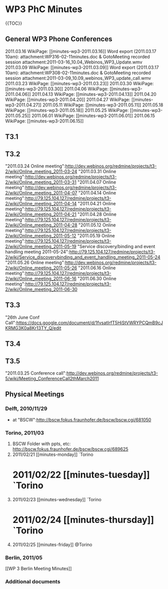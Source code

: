 WP3 PhC Minutes
===============

{{TOC}}

General WP3 Phone Conferences
-----------------------------

2011.03.16 WikiPage: [[minutes-wp3-2011.03.16]] Word export (2011.03.17 10am): attachment:WP316-02-11minutes.doc & GotoMeeting recorded session attachment:2011-03-16_10.04_Webinos_WP3_Update.wmv
2011.03.09 WikiPage: [[minutes-wp3-2011.03.09]] Word export (2011.03.17 10am): attachment:WP308-02-11minutes.doc & GotoMeeting recorded session attachment:2011-03-09_10.09_webinos_WP3_update_call.wmv
2011.03.23 WikiPage: [[minutes-wp3-2011.03.23]]
2011.03.30 WikiPage: [[minutes-wp3-2011.03.30]]
2011.04.06 WikiPage: [[minutes-wp3-2011.04.06]]
2011.04.13 WikiPage: [[minutes-wp3-2011.04.13]]
2011.04.20 WikiPage: [[minutes-wp3-2011.04.20]]
2011.04.27 WikiPage: [[minutes-wp3-2011.04.27]]
2011.05.11 WikiPage: [[minutes-wp3-2011.05.11]]
2011.05.18 WikiPage: [[minutes-wp3-2011.05.18]]
2011.05.25 WikiPage: [[minutes-wp3-2011.05.25]]
2011.06.01 WikiPage: [[minutes-wp3-2011.06.01]]
2011.06.15 WikiPage: [[minutes-wp3-2011.06.15]]

T3.1
----

T3.2
----

"2011.03.24 Online meeting":http://dev.webinos.org/redmine/projects/t3-2/wiki/Online_meeting_2011-03-24
"2011.03.31 Online meeting":http://dev.webinos.org/redmine/projects/t3-2/wiki/Online_meeting_2011-03-31
"2011.04.07 Online meeting":http://dev.webinos.org/redmine/projects/t3-2/wiki/Online_meeting_2011-04-07
"2011.04.14 Online meeting":http://79.125.104.127/redmine/projects/t3-2/wiki/Online_meeting_2011-04-14
"2011.04.21 Online meeting":http://79.125.104.127/redmine/projects/t3-2/wiki/Online_meeting_2011-04-21
"2011.04.28 Online meeting":http://79.125.104.127/redmine/projects/t3-2/wiki/Online_meeting_2011-04-28
"2011.05.12 Online meeting":http://79.125.104.127/redmine/projects/t3-2/wiki/Online_meeting_2011-05-12
"2011.05.19 Online meeting":http://79.125.104.127/redmine/projects/t3-2/wiki/Online_meeting_2011-05-19
"Service discovery/binding and event handling meeting 2011-05-24":http://79.125.104.127/redmine/projects/t3-2/wiki/Service_discoverybinding_and_event_handling_meeting_2011-05-24
"2011.05.26 Online meeting":http://dev.webinos.org/redmine/projects/t3-2/wiki/Online_meeting_2011-05-26
"2011.06.16 Online meeting":http://79.125.104.127/redmine/projects/t3-2/wiki/Online_meeting_2011-06-16
"2011.06.30 Online meeting":http://79.125.104.127/redmine/projects/t3-2/wiki/Online_meeting_2011-06-30

T3.3
----

"26th June Conf Call":https://docs.google.com/document/d/1fvsatIrfT5HiStVWRYPCQmB9cJKRMG3K0a8Kr13TY_Q/edit

T3.4
----

T3.5
----

"2011.03.25 Conference call":http://dev.webinos.org/redmine/projects/t3-5/wiki/Meeting_ConferenceCall2thMarch2011

Physical Meetings
-----------------

### Delft, 2010/11/29

-   at "BSCW":http://bscw.fokus.fraunhofer.de/bscw/bscw.cgi/681050

### Torino, 2011/03

1.  BSCW Folder with ppts, etc: http://bscw.fokus.fraunhofer.de/bscw/bscw.cgi/689625
2.  2011/02/21 [[minutes-monday]] `Torino
    # 2011/02/22 [[minutes-tuesday]] `Torino
3.  2011/02/23 [[minutes-wednesday]] `Torino
    # 2011/02/24 [[minutes-thursday]] `Torino
4.  2011/02/25 [[minutes-friday]] @Torino

### Berlin, 2011/05

[[WP 3 Berlin Meeting Minutes]]

### Additional documents
